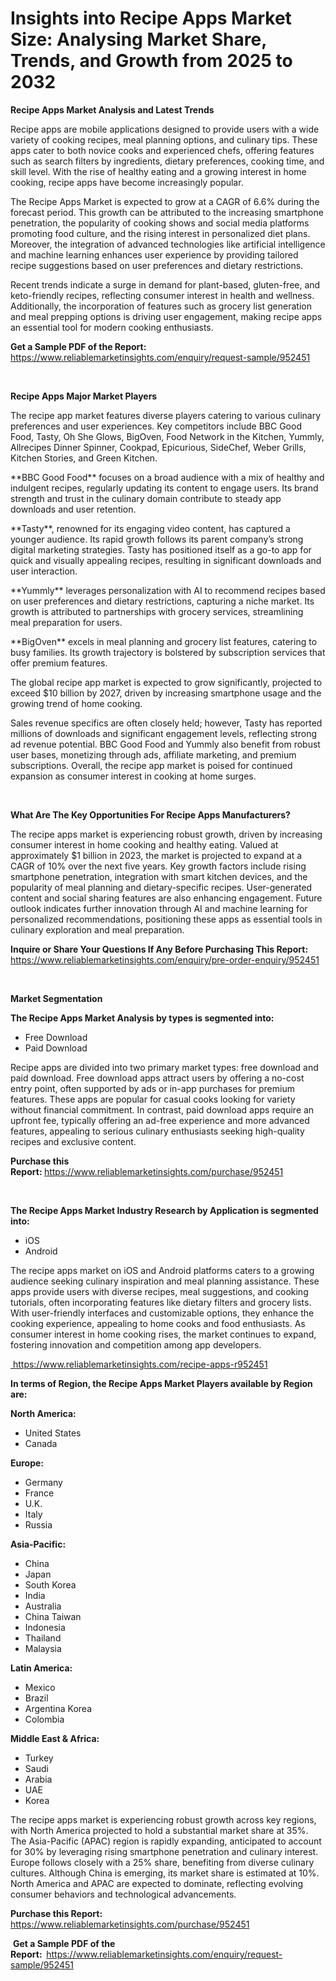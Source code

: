 <p><h1>Insights into Recipe Apps Market Size: Analysing Market Share, Trends, and Growth from 2025 to 2032</h1></p><p><strong>Recipe Apps Market Analysis and Latest Trends</strong></p>
<p><p>Recipe apps are mobile applications designed to provide users with a wide variety of cooking recipes, meal planning options, and culinary tips. These apps cater to both novice cooks and experienced chefs, offering features such as search filters by ingredients, dietary preferences, cooking time, and skill level. With the rise of healthy eating and a growing interest in home cooking, recipe apps have become increasingly popular.</p><p>The Recipe Apps Market is expected to grow at a CAGR of 6.6% during the forecast period. This growth can be attributed to the increasing smartphone penetration, the popularity of cooking shows and social media platforms promoting food culture, and the rising interest in personalized diet plans. Moreover, the integration of advanced technologies like artificial intelligence and machine learning enhances user experience by providing tailored recipe suggestions based on user preferences and dietary restrictions.</p><p>Recent trends indicate a surge in demand for plant-based, gluten-free, and keto-friendly recipes, reflecting consumer interest in health and wellness. Additionally, the incorporation of features such as grocery list generation and meal prepping options is driving user engagement, making recipe apps an essential tool for modern cooking enthusiasts.</p></p>
<p><strong>Get a Sample PDF of the Report:&nbsp;</strong> <a href="https://www.reliablemarketinsights.com/enquiry/request-sample/952451?utm_campaign=2240&utm_medium=2&utm_source=Github&utm_content=ia&utm_term=17042025&utm_id=recipe-apps">https://www.reliablemarketinsights.com/enquiry/request-sample/952451</a></p>
<p>&nbsp;</p>
<p><strong>Recipe Apps Major Market Players</strong></p>
<p><p>The recipe app market features diverse players catering to various culinary preferences and user experiences. Key competitors include BBC Good Food, Tasty, Oh She Glows, BigOven, Food Network in the Kitchen, Yummly, Allrecipes Dinner Spinner, Cookpad, Epicurious, SideChef, Weber Grills, Kitchen Stories, and Green Kitchen.</p><p>**BBC Good Food** focuses on a broad audience with a mix of healthy and indulgent recipes, regularly updating its content to engage users. Its brand strength and trust in the culinary domain contribute to steady app downloads and user retention.</p><p>**Tasty**, renowned for its engaging video content, has captured a younger audience. Its rapid growth follows its parent company’s strong digital marketing strategies. Tasty has positioned itself as a go-to app for quick and visually appealing recipes, resulting in significant downloads and user interaction.</p><p>**Yummly** leverages personalization with AI to recommend recipes based on user preferences and dietary restrictions, capturing a niche market. Its growth is attributed to partnerships with grocery services, streamlining meal preparation for users.</p><p>**BigOven** excels in meal planning and grocery list features, catering to busy families. Its growth trajectory is bolstered by subscription services that offer premium features.</p><p>The global recipe app market is expected to grow significantly, projected to exceed $10 billion by 2027, driven by increasing smartphone usage and the growing trend of home cooking.</p><p>Sales revenue specifics are often closely held; however, Tasty has reported millions of downloads and significant engagement levels, reflecting strong ad revenue potential. BBC Good Food and Yummly also benefit from robust user bases, monetizing through ads, affiliate marketing, and premium subscriptions. Overall, the recipe app market is poised for continued expansion as consumer interest in cooking at home surges.</p></p>
<p>&nbsp;</p>
<p><strong>What Are The Key Opportunities For Recipe Apps Manufacturers?</strong></p>
<p><p>The recipe apps market is experiencing robust growth, driven by increasing consumer interest in home cooking and healthy eating. Valued at approximately $1 billion in 2023, the market is projected to expand at a CAGR of 10% over the next five years. Key growth factors include rising smartphone penetration, integration with smart kitchen devices, and the popularity of meal planning and dietary-specific recipes. User-generated content and social sharing features are also enhancing engagement. Future outlook indicates further innovation through AI and machine learning for personalized recommendations, positioning these apps as essential tools in culinary exploration and meal preparation.</p></p>
<p><strong>Inquire or Share Your Questions If Any Before Purchasing This Report:</strong> <a href="https://www.reliablemarketinsights.com/enquiry/pre-order-enquiry/952451?utm_campaign=2240&utm_medium=2&utm_source=Github&utm_content=ia&utm_term=17042025&utm_id=recipe-apps">https://www.reliablemarketinsights.com/enquiry/pre-order-enquiry/952451</a></p>
<p>&nbsp;</p>
<p><strong>Market Segmentation</strong></p>
<p><strong>The Recipe Apps Market Analysis by types is segmented into:</strong></p>
<p><ul><li>Free Download</li><li>Paid Download</li></ul></p>
<p><p>Recipe apps are divided into two primary market types: free download and paid download. Free download apps attract users by offering a no-cost entry point, often supported by ads or in-app purchases for premium features. These apps are popular for casual cooks looking for variety without financial commitment. In contrast, paid download apps require an upfront fee, typically offering an ad-free experience and more advanced features, appealing to serious culinary enthusiasts seeking high-quality recipes and exclusive content.</p></p>
<p><strong>Purchase this Report:&nbsp;</strong><a href="https://www.reliablemarketinsights.com/purchase/952451?utm_campaign=2240&utm_medium=2&utm_source=Github&utm_content=ia&utm_term=17042025&utm_id=recipe-apps">https://www.reliablemarketinsights.com/purchase/952451</a></p>
<p>&nbsp;</p>
<p><strong>The Recipe Apps Market Industry Research by Application is segmented into:</strong></p>
<p><ul><li>iOS</li><li>Android</li></ul></p>
<p><p>The recipe apps market on iOS and Android platforms caters to a growing audience seeking culinary inspiration and meal planning assistance. These apps provide users with diverse recipes, meal suggestions, and cooking tutorials, often incorporating features like dietary filters and grocery lists. With user-friendly interfaces and customizable options, they enhance the cooking experience, appealing to home cooks and food enthusiasts. As consumer interest in home cooking rises, the market continues to expand, fostering innovation and competition among app developers.</p></p>
<p><a href="https://www.reliablemarketinsights.com/recipe-apps-r952451?utm_campaign=2240&utm_medium=2&utm_source=Github&utm_content=ia&utm_term=17042025&utm_id=recipe-apps">&nbsp;https://www.reliablemarketinsights.com/recipe-apps-r952451</a></p>
<p><strong>In terms of Region, the Recipe Apps Market Players available by Region are:</strong></p>
<p>
    <p> <strong> North America: </strong>
        <ul>
            <li>United States</li>
            <li>Canada</li>
        </ul>
        </p> 
    <p> <strong> Europe: </strong>
        <ul>
            <li>Germany</li>
            <li>France</li>
            <li>U.K.</li>
            <li>Italy</li>
            <li>Russia</li>
        </ul>
        </p> 
    <p> <strong> Asia-Pacific: </strong>
        <ul>
            <li>China</li>
            <li>Japan</li>
            <li>South Korea</li>
            <li>India</li>
            <li>Australia</li>
            <li>China Taiwan</li>
            <li>Indonesia</li>
            <li>Thailand</li>
            <li>Malaysia</li>
        </ul>
        </p> 
    <p> <strong> Latin America: </strong>
        <ul>
            <li>Mexico</li>
            <li>Brazil</li>
            <li>Argentina Korea</li>
            <li>Colombia</li>
        </ul>
        </p> 
    <p> <strong> Middle East & Africa: </strong>
        <ul>
            <li>Turkey</li>
            <li>Saudi</li>
            <li>Arabia</li>
            <li>UAE</li>
            <li>Korea</li>
        </ul>
    </p>
    </p>
<p><p>The recipe apps market is experiencing robust growth across key regions, with North America projected to hold a substantial market share at 35%. The Asia-Pacific (APAC) region is rapidly expanding, anticipated to account for 30% by leveraging rising smartphone penetration and culinary interest. Europe follows closely with a 25% share, benefiting from diverse culinary cultures. Although China is emerging, its market share is estimated at 10%. North America and APAC are expected to dominate, reflecting evolving consumer behaviors and technological advancements.</p></p>
<p><strong>Purchase this Report: </strong><a href="https://www.reliablemarketinsights.com/purchase/952451?utm_campaign=2240&utm_medium=2&utm_source=Github&utm_content=ia&utm_term=17042025&utm_id=recipe-apps">https://www.reliablemarketinsights.com/purchase/952451</a></p>
<p>&nbsp;<strong>Get a Sample PDF of the Report:&nbsp;&nbsp;</strong><a href="https://www.reliablemarketinsights.com/enquiry/request-sample/952451?utm_campaign=2240&utm_medium=2&utm_source=Github&utm_content=ia&utm_term=17042025&utm_id=recipe-apps">https://www.reliablemarketinsights.com/enquiry/request-sample/952451</a></p>
<p><strong></strong></p>
<p><p></p><p></p><p></p></p>